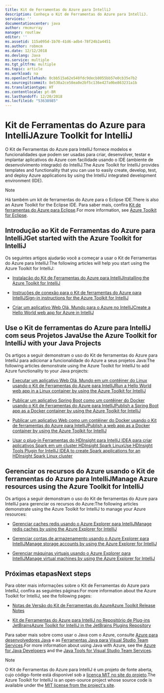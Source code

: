 ```yaml
---
title: Kit de Ferramentas do Azure para IntelliJ
description: Conheça o Kit de Ferramentas do Azure para IntelliJ.
services: ''
documentationcenter: java
author: rmcmurray
manager: routlaw
editor: ''
ms.assetid: 115a095d-1b70-41d6-adb4-78f24b2a4451
ms.author: robmcm
ms.date: 12/12/2018
ms.devlang: Java
ms.service: multiple
ms.tgt_pltfrm: multiple
ms.topic: article
ms.workload: na
ms.openlocfilehash: 0cbb515a62e540fdc9decb8055bb57e0cb35e7b2
ms.sourcegitcommit: 8e530a2ce58ea0e2bf5c136e427a9be863231a1b
ms.translationtype: HT
ms.contentlocale: pt-BR
ms.lasthandoff: 12/20/2018
ms.locfileid: "53638985"
---
```

# <a name="azure-toolkit-for-intellij"></a><span data-ttu-id="3996e-103">Kit de Ferramentas do Azure para IntelliJ</span><span class="sxs-lookup"><span data-stu-id="3996e-103">Azure Toolkit for IntelliJ</span></span>
<span data-ttu-id="3996e-104">O Kit de Ferramentas do Azure para IntelliJ fornece modelos e funcionalidades que podem ser usadas para criar, desenvolver, testar e implantar aplicativos do Azure com facilidade usando o IDE (ambiente de desenvolvimento integrado) do IntelliJ.</span><span class="sxs-lookup"><span data-stu-id="3996e-104">The Azure Toolkit for IntelliJ provides templates and functionality that you can use to easily create, develop, test, and deploy Azure applications by using the IntelliJ integrated development environment (IDE).</span></span>

> [!NOTE]
> 
> <span data-ttu-id="3996e-105">Há também um kit de ferramentas do Azure para o Eclipse IDE.</span><span class="sxs-lookup"><span data-stu-id="3996e-105">There is also an Azure Toolkit for the Eclipse IDE.</span></span> <span data-ttu-id="3996e-106">Para saber mais, confira [Kit de ferramentas do Azure para Eclipse](../eclipse/azure-toolkit-for-eclipse.md).</span><span class="sxs-lookup"><span data-stu-id="3996e-106">For more information, see [Azure Toolkit for Eclipse](../eclipse/azure-toolkit-for-eclipse.md).</span></span>
> 

## <a name="get-started-with-the-azure-toolkit-for-intellij"></a><span data-ttu-id="3996e-107">Introdução ao Kit de Ferramentas do Azure para IntelliJ</span><span class="sxs-lookup"><span data-stu-id="3996e-107">Get started with the Azure Toolkit for IntelliJ</span></span>
<span data-ttu-id="3996e-108">Os seguintes artigos ajudarão você a começar a usar o Kit de Ferramentas do Azure para IntelliJ:</span><span class="sxs-lookup"><span data-stu-id="3996e-108">The following articles will help you start using the Azure Toolkit for IntelliJ:</span></span>

* [<span data-ttu-id="3996e-109">Instalação do Kit de Ferramentas do Azure para IntelliJ</span><span class="sxs-lookup"><span data-stu-id="3996e-109">Installing the Azure Toolkit for IntelliJ</span></span>](azure-toolkit-for-intellij-installation.md)

* [<span data-ttu-id="3996e-110">Instruções de conexão para o Kit de ferramentas do Azure para IntelliJ</span><span class="sxs-lookup"><span data-stu-id="3996e-110">Sign-in instructions for the Azure Toolkit for IntelliJ</span></span>](azure-toolkit-for-intellij-sign-in-instructions.md)

* [<span data-ttu-id="3996e-111">Criar um aplicativo Web Olá, Mundo para o Azure no IntelliJ</span><span class="sxs-lookup"><span data-stu-id="3996e-111">Create a Hello World web app for Azure in IntelliJ</span></span>](azure-toolkit-for-intellij-create-hello-world-web-app.md)

## <a name="use-the-azure-toolkit-for-intellij-with-your-java-projects"></a><span data-ttu-id="3996e-112">Use o Kit de ferramentas do Azure para IntelliJ com seus Projetos Java</span><span class="sxs-lookup"><span data-stu-id="3996e-112">Use the Azure Toolkit for IntelliJ with your Java Projects</span></span>
<span data-ttu-id="3996e-113">Os artigos a seguir demonstram o uso do Kit de ferramentas do Azure para IntelliJ para adicionar a funcionalidade do Azure a seus projetos Java:</span><span class="sxs-lookup"><span data-stu-id="3996e-113">The following articles demonstrate using the Azure Toolkit for IntelliJ to add Azure functionality to your Java projects:</span></span>

* [<span data-ttu-id="3996e-114">Executar um aplicativo Web Olá, Mundo em um contêiner do Linux usando o Kit de Ferramentas do Azure para IntelliJ</span><span class="sxs-lookup"><span data-stu-id="3996e-114">Run a Hello World web app in a Linux container by using the Azure Toolkit for IntelliJ</span></span>](azure-toolkit-for-intellij-hello-world-web-app-linux.md)

* [<span data-ttu-id="3996e-115">Publicar um aplicativo Spring Boot como um contêiner do Docker usando o Kit de Ferramentas do Azure para IntelliJ</span><span class="sxs-lookup"><span data-stu-id="3996e-115">Publish a Spring Boot app as a Docker container by using the Azure Toolkit for IntelliJ</span></span>](azure-toolkit-for-intellij-publish-spring-boot-docker-app.md)

* [<span data-ttu-id="3996e-116">Publicar um aplicativo Web como um contêiner do Docker usando o Kit de ferramentas do Azure para IntelliJ</span><span class="sxs-lookup"><span data-stu-id="3996e-116">Publish a web app as a Docker container by using the Azure Toolkit for IntelliJ</span></span>](azure-toolkit-for-intellij-publish-as-docker-container.md)

* [<span data-ttu-id="3996e-117">Usar o plug-in Ferramentas do HDInsight para IntelliJ IDEA para criar aplicativos Spark em um cluster HDInsight Spark Linux</span><span class="sxs-lookup"><span data-stu-id="3996e-117">Use HDInsight Tools Plugin for IntelliJ IDEA to create Spark applications for an HDInsight Spark Linux cluster</span></span>](/azure/hdinsight/hdinsight-apache-spark-intellij-tool-plugin)

## <a name="manage-azure-resources-using-the-azure-toolkit-for-intellij"></a><span data-ttu-id="3996e-118">Gerenciar os recursos do Azure usando o Kit de ferramentas do Azure para IntelliJ</span><span class="sxs-lookup"><span data-stu-id="3996e-118">Manage Azure resources using the Azure Toolkit for IntelliJ</span></span>
<span data-ttu-id="3996e-119">Os artigos a seguir demonstram o uso do Kit de ferramentas do Azure para IntelliJ para gerenciar os recursos do Azure:</span><span class="sxs-lookup"><span data-stu-id="3996e-119">The following articles demonstrate using the Azure Toolkit for IntelliJ to manage your Azure resources:</span></span>

* [<span data-ttu-id="3996e-120">Gerenciar caches redis usando o Azure Explorer para IntelliJ</span><span class="sxs-lookup"><span data-stu-id="3996e-120">Manage redis caches by using the Azure Explorer for IntelliJ</span></span>](azure-toolkit-for-intellij-managing-redis-caches-using-azure-explorer.md)

* [<span data-ttu-id="3996e-121">Gerenciar contas de armazenamento usando o Azure Explorer para IntelliJ</span><span class="sxs-lookup"><span data-stu-id="3996e-121">Manage storage accounts by using the Azure Explorer for IntelliJ</span></span>](azure-toolkit-for-intellij-managing-virtual-machines-using-azure-explorer.md)

* [<span data-ttu-id="3996e-122">Gerenciar máquinas virtuais usando o Azure Explorer para IntelliJ</span><span class="sxs-lookup"><span data-stu-id="3996e-122">Manage virtual machines by using the Azure Explorer for IntelliJ</span></span>](azure-toolkit-for-intellij-managing-storage-accounts-using-azure-explorer.md)

## <a name="next-steps"></a><span data-ttu-id="3996e-123">Próximas etapas</span><span class="sxs-lookup"><span data-stu-id="3996e-123">Next steps</span></span>

<span data-ttu-id="3996e-124">Para obter mais informações sobre o Kit de Ferramentas do Azure para IntelliJ, confira as seguintes páginas:</span><span class="sxs-lookup"><span data-stu-id="3996e-124">For more information about the Azure Toolkit for IntelliJ, see the following pages:</span></span>

* [<span data-ttu-id="3996e-125">Notas de Versão do Kit de Ferramentas do Azure</span><span class="sxs-lookup"><span data-stu-id="3996e-125">Azure Toolkit Release Notes</span></span>](https://github.com/Microsoft/azure-tools-for-java/releases)

* [<span data-ttu-id="3996e-126">Kit de Ferramentas do Azure para IntelliJ no Repositório de Plug-ins JetBrains</span><span class="sxs-lookup"><span data-stu-id="3996e-126">Azure Toolkit for IntelliJ in the JetBrains Plugins Repository</span></span>](https://plugins.jetbrains.com/plugin/8053-azure-toolkit-for-intellij)

<span data-ttu-id="3996e-127">Para saber mais sobre como usar o Java com o Azure, consulte [Azure para desenvolvedores Java](https://docs.microsoft.com/java/azure/) e as [Ferramentas Java para Visual Studio Team Services](/azure/devops/java/).</span><span class="sxs-lookup"><span data-stu-id="3996e-127">For more information about using Java with Azure, see the [Azure for Java Developers](https://docs.microsoft.com/java/azure/) and the [Java Tools for Visual Studio Team Services](/azure/devops/java/).</span></span>

> [!NOTE]
> 
> <span data-ttu-id="3996e-128">O Kit de Ferramentas do Azure para IntelliJ é um projeto de fonte aberta, cujo código-fonte está disponível sob a [licença MIT no site do projeto](https://github.com/microsoft/azure-tools-for-java).</span><span class="sxs-lookup"><span data-stu-id="3996e-128">The Azure Toolkit for IntelliJ is an open-source project whose source code is available under the [MIT license from the project's site](https://github.com/microsoft/azure-tools-for-java).</span></span>
> 

<!-- [!INCLUDE [azure-toolkit-for-intellij-additional-resources](../includes/azure-toolkit-for-intellij-additional-resources.md)] -->

<!-- URL List -->

[Azure for Java Developers]: https://docs.microsoft.com/java/azure/

<!-- Temporarily Deprecated URLs -->

<!-- [Debug a Java Web App on Azure in IntelliJ]: ./app-service-web/app-service-web-debug-java-web-app-in-intellij.md -->
